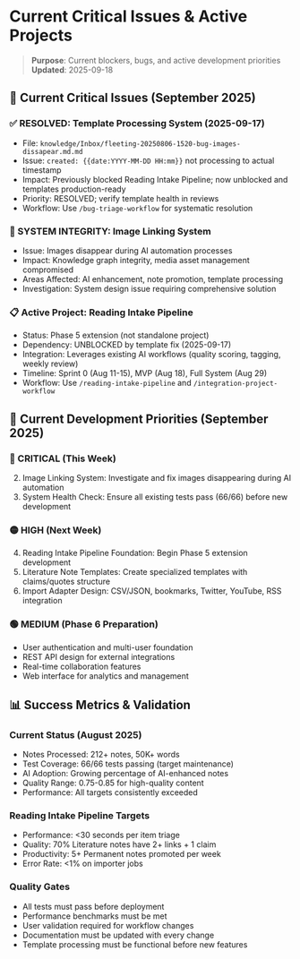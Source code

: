 # Current Critical Issues & Active Projects

> **Purpose**: Current blockers, bugs, and active development priorities  
> **Updated**: 2025-09-18  

## 🚨 Current Critical Issues (September 2025)

### ✅ RESOLVED: Template Processing System (2025-09-17)
- File: `knowledge/Inbox/fleeting-20250806-1520-bug-images-dissapear.md.md`
- Issue: `created: {{date:YYYY-MM-DD HH:mm}}` not processing to actual timestamp
- Impact: Previously blocked Reading Intake Pipeline; now unblocked and templates production-ready
- Priority: RESOLVED; verify template health in reviews
- Workflow: Use `/bug-triage-workflow` for systematic resolution

### 🔴 SYSTEM INTEGRITY: Image Linking System
- Issue: Images disappear during AI automation processes
- Impact: Knowledge graph integrity, media asset management compromised
- Areas Affected: AI enhancement, note promotion, template processing
- Investigation: System design issue requiring comprehensive solution

### 📋 Active Project: Reading Intake Pipeline
- Status: Phase 5 extension (not standalone project)
- Dependency: UNBLOCKED by template fix (2025-09-17)
- Integration: Leverages existing AI workflows (quality scoring, tagging, weekly review)
- Timeline: Sprint 0 (Aug 11-15), MVP (Aug 18), Full System (Aug 29)
- Workflow: Use `/reading-intake-pipeline` and `/integration-project-workflow`

## 🎯 Current Development Priorities (September 2025)

### 🔴 CRITICAL (This Week)
2. Image Linking System: Investigate and fix images disappearing during AI automation
3. System Health Check: Ensure all existing tests pass (66/66) before new development

### 🟡 HIGH (Next Week)
4. Reading Intake Pipeline Foundation: Begin Phase 5 extension development
5. Literature Note Templates: Create specialized templates with claims/quotes structure
6. Import Adapter Design: CSV/JSON, bookmarks, Twitter, YouTube, RSS integration

### 🟢 MEDIUM (Phase 6 Preparation)
- User authentication and multi-user foundation
- REST API design for external integrations
- Real-time collaboration features
- Web interface for analytics and management

## 📊 Success Metrics & Validation

### Current Status (August 2025)
- Notes Processed: 212+ notes, 50K+ words
- Test Coverage: 66/66 tests passing (target maintenance)
- AI Adoption: Growing percentage of AI-enhanced notes
- Quality Range: 0.75-0.85 for high-quality content
- Performance: All targets consistently exceeded

### Reading Intake Pipeline Targets
- Performance: <30 seconds per item triage
- Quality: 70% Literature notes have 2+ links + 1 claim
- Productivity: 5+ Permanent notes promoted per week
- Error Rate: <1% on importer jobs

### Quality Gates
- All tests must pass before deployment
- Performance benchmarks must be met
- User validation required for workflow changes
- Documentation must be updated with every change
- Template processing must be functional before new features
